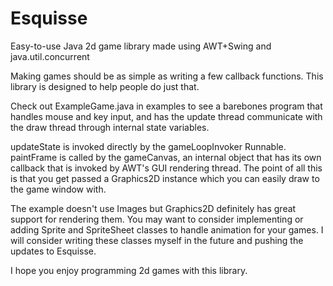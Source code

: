 # Esquisse
Easy-to-use Java 2d game library made using AWT+Swing and java.util.concurrent

Making games should be as simple as writing a few callback functions. This library is designed to help people do just that.

Check out ExampleGame.java in examples to see a barebones program that handles mouse and key input, and has the update thread communicate with the draw thread through internal state variables.

updateState is invoked directly by the gameLoopInvoker Runnable. paintFrame is called by the gameCanvas, an internal object that has its own callback that is invoked by AWT's GUI rendering thread. The point of all this is that you get passed a Graphics2D instance which you can easily draw to the game window with.

The example doesn't use Images but Graphics2D definitely has great support for rendering them. You may want to consider implementing or adding Sprite and SpriteSheet classes to handle animation for your games. I will consider writing these classes myself in the future and pushing the updates to Esquisse.

I hope you enjoy programming 2d games with this library.
